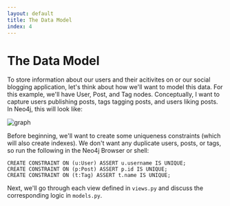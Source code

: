 ```yaml
---
layout: default
title: The Data Model
index: 4
---
```


# The Data Model

To store information about our users and their acitivites on or our social blogging application, let's think about how we'll want to model this data. For this example, we'll have User, Post, and Tag nodes. Conceptually, I want to capture users publishing posts, tags tagging posts, and users liking posts. In Neo4j, this will look like:

![graph](http://i.imgur.com/PUCt9vK.png)

Before beginning, we'll want to create some uniqueness constraints (which will also create indexes). We don't want any duplicate users, posts, or tags, so run the following in the Neo4j Browser or shell:

```
CREATE CONSTRAINT ON (u:User) ASSERT u.username IS UNIQUE;
CREATE CONSTRAINT ON (p:Post) ASSERT p.id IS UNIQUE;
CREATE CONSTRAINT ON (t:Tag) ASSERT t.name IS UNIQUE;
```

Next, we'll go through each view defined in `views.py` and discuss the corresponding logic in `models.py`.